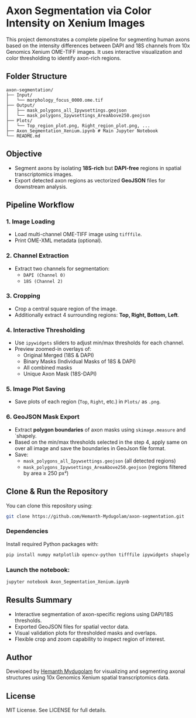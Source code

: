 # Axon Segmentation via Color Intensity on Xenium Images
This project demonstrates a complete pipeline for segmenting human axons based on the intensity differences between DAPI and 18S channels from 10x Genomics Xenium OME-TIFF images. It uses interactive visualization and color thresholding to identify axon-rich regions.

##  Folder Structure
```
axon-segmentation/
├── Input/
│   └── morphology_focus_0000.ome.tif
├── Output/
│   ├── mask_polygons_all_Ipywsettings.geojson
│   └── mask_polygons_Ipywsettings_AreaAbove250.geojson
├── Plots/
│   └── Top_region_plot.png, Right_region_plot.png, ...
├── Axon_Segmentation_Xenium.ipynb # Main Jupyter Notebook
└── README.md
```
## Objective

- Segment axons by isolating **18S-rich** but **DAPI-free** regions in spatial transcriptomics images.
- Export detected axon regions as vectorized **GeoJSON** files for downstream analysis.

## Pipeline Workflow

### 1. **Image Loading**
- Load multi-channel OME-TIFF image using `tifffile`.
- Print OME-XML metadata (optional).

### 2. **Channel Extraction**
- Extract two channels for segmentation:
  - `DAPI (Channel 0)`
  - `18S (Channel 2)`

### 3. **Cropping**
- Crop a central square region of the image.
- Additionally extract 4 surrounding regions: **Top, Right, Bottom, Left**.

### 4. **Interactive Thresholding**
- Use `ipywidgets` sliders to adjust min/max thresholds for each channel.
- Preview zoomed-in overlays of:
  - Original Merged (18S & DAPI)
  - Binary Masks (Individual Masks of 18S & DAPI)
  - All combined masks
  - Unique Axon Mask (18S-DAPI)

### 5. **Image Plot Saving**
- Save plots of each region (`Top`, `Right`, etc.) in `Plots/` as `.png`.

### 6. **GeoJSON Mask Export**
- Extract **polygon boundaries** of axon masks using `skimage.measure` and `shapely.
- Based on the min/max thresholds selected in the step 4, apply same on over all image and save the boundaries in GeoJson file format.
- Save:
  - `mask_polygons_all_Ipywsettings.geojson` (all detected regions)
  - `mask_polygons_Ipywsettings_AreaAbove250.geojson` (regions filtered by area ≥ 250 px²)

## Clone & Run the Repository

You can clone this repository using:

```bash
git clone https://github.com/Hemanth-Mydugolam/axon-segmentation.git
```

### Dependencies

Install required Python packages with:

```bash
pip install numpy matplotlib opencv-python tifffile ipywidgets shapely scikit-image geojson
```

### Launch the notebook:
```bash
jupyter notebook Axon_Segmentation_Xenium.ipynb
```

## Results Summary
- Interactive segmentation of axon-specific regions using DAPI/18S thresholds.
- Exported GeoJSON files for spatial vector data.
- Visual validation plots for thresholded masks and overlaps.
- Flexible crop and zoom capability to inspect region of interest.

##  Author
Developed by <a href="https://github.com/Hemanth-Mydugolam" target="_blank">Hemanth Mydugolam</a> for visualizing and segmenting axonal structures using 10x Genomics Xenium spatial transcriptomics data.

## License
MIT License. See LICENSE for full details.
